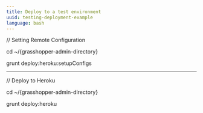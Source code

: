 ```yaml
---
title: Deploy to a test environment
uuid: testing-deployment-example
language: bash
---
```


// Setting Remote Configuration

cd ~/{grasshopper-admin-directory}

grunt deploy:heroku:setupConfigs


----


// Deploy to Heroku

cd ~/{grasshopper-admin-directory}

grunt deploy:heroku